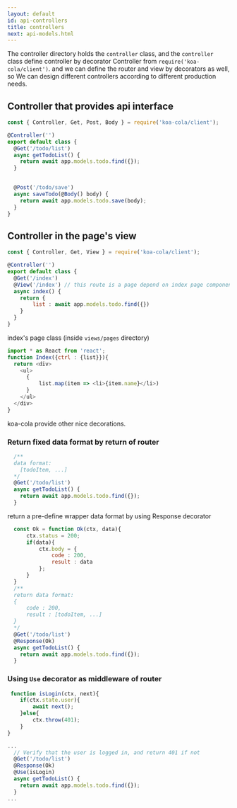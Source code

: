 ```yaml
---
layout: default
id: api-controllers
title: controllers
next: api-models.html
---
```


The controller directory holds the `controller` class, and the `controller` class define controller by decorator Controller from `require('koa-cola/client')`. and we can define the router and view by decorators as well, so We can design different controllers according to different production needs.

## Controller that provides api interface

```javascript
const { Controller, Get, Post, Body } = require('koa-cola/client');

@Controller('')
export default class {
  @Get('/todo/list')
  async getTodoList() {
    return await app.models.todo.find({});
  }

  
  @Post('/todo/save')
  async saveTodo(@Body() body) {
    return await app.models.todo.save(body);
  }
}
```

## Controller in the page's view
```javascript
const { Controller, Get, View } = require('koa-cola/client');

@Controller('')
export default class {
  @Get('/index')
  @View('/index') // this route is a page depend on index page component
  async index() {
    return {
        list : await app.models.todo.find({})
    }
  }
}
```

index's page class (inside `views/pages` directory)

```javascript
import * as React from 'react';
function Index({ctrl : {list}}){
  return <div>
    <ul>
      {
          list.map(item => <li>{item.name}</li>)
      }
    </ul>
  </div>
}
```

koa-cola provide other nice decorations.

### Return fixed data format by return of router

```javascript
  /**
  data format:
    [todoItem, ...]
  */
  @Get('/todo/list')
  async getTodoList() {
    return await app.models.todo.find({});
  }
```

return a pre-define wrapper data format by using Response decorator
```javascript
  const Ok = function Ok(ctx, data){
      ctx.status = 200;
      if(data){
          ctx.body = {
              code : 200,
              result : data
          };
      }
  }
  /**
  return data format:
  {
      code : 200,
      result : [todoItem, ...]
  }
  */
  @Get('/todo/list')
  @Response(Ok)
  async getTodoList() {
    return await app.models.todo.find({});
  }
```

### Using `Use` decorator as middleware of router

```javascript
 function isLogin(ctx, next){
    if(ctx.state.user){
        await next();
    }else{
        ctx.throw(401);
    }
}

...
  // Verify that the user is logged in, and return 401 if not
  @Get('/todo/list')
  @Response(Ok)
  @Use(isLogin)
  async getTodoList() {
    return await app.models.todo.find({});
  }
...
```